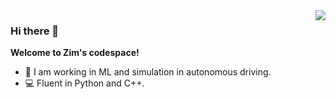 <img align="right" src="https://github-readme-stats.vercel.app/api?username=zimgong&show_icons=true&icon_color=767161&text_color=191320&bg_color=ffffff&hide_title=true"/>

### Hi there 👋
 **Welcome to Zim's codespace!**
- :telescope: I am working in ML and simulation in autonomous driving.
- :computer: Fluent in Python and C++. 
